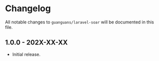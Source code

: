# Changelog

All notable changes to `guanguans/laravel-soar` will be documented in this file.

## 1.0.0 - 202X-XX-XX

* Initial release.
